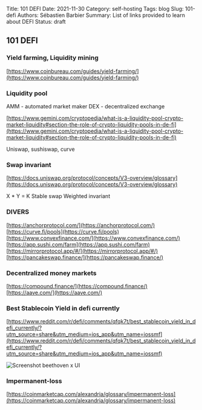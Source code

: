 Title: 101 DEFI
Date: 2021-11-30
Category: self-hosting
Tags: blog
Slug: 101-defi
Authors: Sébastien Barbier
Summary: List of links provided to learn about DEFI
Status: draft

## 101 DEFI

### Yield farming, Liquidity mining

[https://www.coinbureau.com/guides/yield-farming/](https://www.coinbureau.com/guides/yield-farming/)

### Liquidity pool

AMM - automated market maker
DEX - decentralized exchange 

[https://www.gemini.com/cryptopedia/what-is-a-liquidity-pool-crypto-market-liquidity#section-the-role-of-crypto-liquidity-pools-in-de-fi](https://www.gemini.com/cryptopedia/what-is-a-liquidity-pool-crypto-market-liquidity#section-the-role-of-crypto-liquidity-pools-in-de-fi)

Uniswap, sushiswap, curve

### Swap invariant

[https://docs.uniswap.org/protocol/concepts/V3-overview/glossary](https://docs.uniswap.org/protocol/concepts/V3-overview/glossary)

X * Y = K
Stable swap 
Weighted invariant

### DIVERS

[https://anchorprotocol.com/](https://anchorprotocol.com/)  
[https://curve.fi/pools](https://curve.fi/pools)  
[https://www.convexfinance.com/](https://www.convexfinance.com/)  
[https://app.sushi.com/farm](https://app.sushi.com/farm)  
[https://mirrorprotocol.app/#/](https://mirrorprotocol.app/#/)  
[https://pancakeswap.finance/](https://pancakeswap.finance/)  

### Decentralized money markets

[https://compound.finance/](https://compound.finance/)  
[https://aave.com/](https://aave.com/)

### Best Stablecoin Yield in defi currently

[https://www.reddit.com/r/defi/comments/qfqk7t/best_stablecoin_yield_in_defi_currently/?utm_source=share&utm_medium=ios_app&utm_name=iossmf](https://www.reddit.com/r/defi/comments/qfqk7t/best_stablecoin_yield_in_defi_currently/?utm_source=share&utm_medium=ios_app&utm_name=iossmf)

![Screenshot beethoven x UI]({attach}images/2021-11-30-101-DEFI/beethoven-x.jpeg "Screenshot beethoven x UI")

### Impermanent-loss

[https://coinmarketcap.com/alexandria/glossary/impermanent-loss](https://coinmarketcap.com/alexandria/glossary/impermanent-loss)